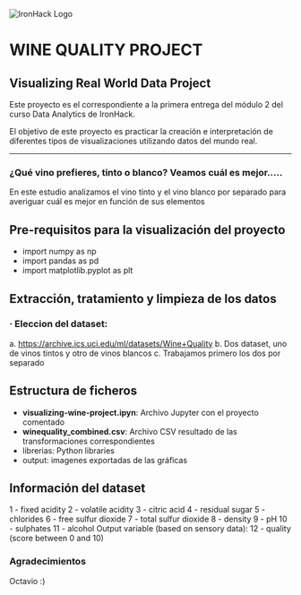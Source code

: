 ![IronHack Logo](https://s3-eu-west-1.amazonaws.com/ih-materials/uploads/upload_d5c5793015fec3be28a63c4fa3dd4d55.png)


# WINE QUALITY PROJECT

## Visualizing Real World Data Project


Este proyecto es el correspondiente a la primera entrega del módulo 2 del curso Data Analytics de IronHack.

El objetivo de este proyecto es practicar la creación e interpretación de diferentes tipos de visualizaciones utilizando datos del mundo real.

---

### ¿Qué vino prefieres, tinto o blanco? Veamos cuál es mejor.....

En este estudio analizamos el vino tinto y el vino blanco por separado para averiguar cuál es mejor en función de sus elementos



## Pre-requisitos para la visualización del proyecto

- import numpy as np
- import pandas as pd
- import matplotlib.pyplot as plt



## Extracción, tratamiento y limpieza de los datos


### · Eleccion del dataset:

a. https://archive.ics.uci.edu/ml/datasets/Wine+Quality 
b. Dos dataset, uno de vinos tintos y otro de vinos blancos
c. Trabajamos primero los dos por separado


## Estructura de ficheros

- **visualizing-wine-project.ipyn**: Archivo Jupyter con el proyecto comentado
- **winequality_combined.csv**: Archivo CSV resultado de las transformaciones correspondientes
- librerias: Python libraries
- output: imagenes exportadas de las gráficas


## Información del dataset

1 - fixed acidity 
2 - volatile acidity 
3 - citric acid 
4 - residual sugar 
5 - chlorides 
6 - free sulfur dioxide 
7 - total sulfur dioxide 
8 - density 
9 - pH 
10 - sulphates 
11 - alcohol 
Output variable (based on sensory data): 
12 - quality (score between 0 and 10)



### Agradecimientos

Octavio :)


